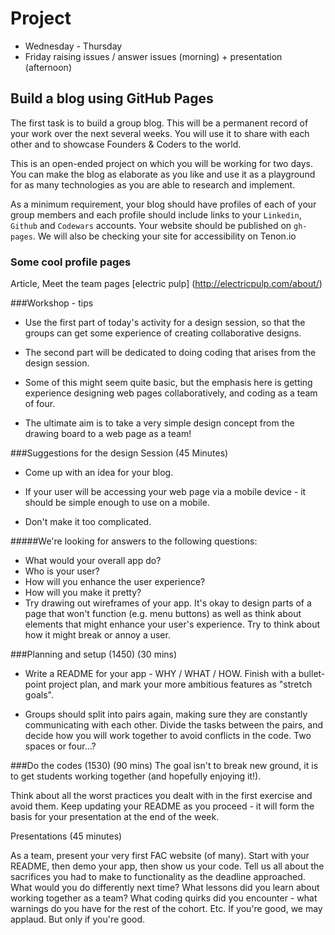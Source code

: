 # Project 
* Wednesday - Thursday
* Friday raising issues / answer issues (morning) + presentation (afternoon)

## Build a blog using GitHub Pages

The first task is to build a group blog. This will be a permanent record of your work over the next several weeks. You will use it to share with each other and to showcase Founders & Coders to the world.

This is an open-ended project on which you will be working for two days. You can make the blog as elaborate as you like and use it as a playground for as many technologies as you are able to research and implement.

As a minimum requirement, your blog should have profiles of each of your group members and each profile should include links to your ```Linkedin```, ```Github``` and ```Codewars``` accounts. Your website should be published on ```gh-pages```. We will also be checking your site for accessibility on Tenon.io



### Some cool profile pages
Article, Meet the team pages
[electric pulp] (http://electricpulp.com/about/)



###Workshop - tips

* Use the first part of today's activity for a design session, so that the groups can get some experience of creating collaborative designs. 

* The second part will be dedicated to doing coding that arises from the design session.

* Some of this might seem quite basic, but the emphasis here is getting experience designing web pages collaboratively, and coding as a team of four.

* The ultimate aim is to take a very simple design concept from the drawing board to a web page as a team!

###Suggestions for the design Session (45 Minutes)
* Come up with an idea for your blog.

* If your user will be accessing your web page via a mobile device - it     should be simple enough to use on a mobile.

* Don't make it too complicated.

#####We're looking for answers to the following questions:
* What would your overall app do?
* Who is your user?
* How will you enhance the user experience?
* How will you make it pretty?
* Try drawing out wireframes of your app. It's okay to design parts of a page that won't function (e.g. menu buttons) as well as think about elements that might enhance your user's experience.  Try to think about how it might break or annoy a user.

###Planning and setup (1450) (30 mins)
* Write a README for your app - WHY / WHAT / HOW. Finish with a bullet-point project plan, and mark your more ambitious features as "stretch goals".

* Groups should split into pairs again, making sure they are constantly communicating with each other. Divide the tasks between the pairs, and decide how you will work together to avoid conflicts in the code. Two spaces or four...?


###Do the codes (1530) (90 mins)
The goal isn't to break new ground, it is to get students working together (and hopefully enjoying it!).

Think about all the worst practices you dealt with in the first exercise and avoid them.
Keep updating your README as you proceed - it will form the basis for your presentation at the end of the week.

Presentations (45 minutes)

As a team, present your very first FAC website (of many). Start with your README, then demo your app, then show us your code. Tell us all about the sacrifices you had to make to functionality as the deadline approached. What would you do differently next time? What lessons did you learn about working together as a team? What coding quirks did you encounter - what warnings do you have for the rest of the cohort. Etc.
If you're good, we may applaud. But only if you're good. 